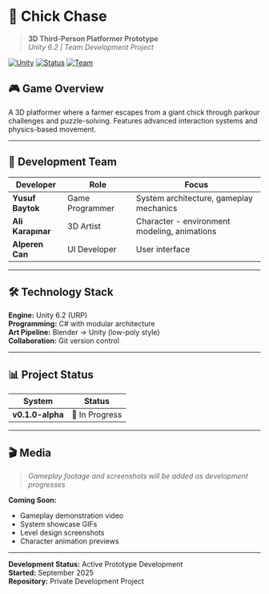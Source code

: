 # 🐥 Chick Chase

> **3D Third-Person Platformer Prototype**  
> *Unity 6.2 | Team Development Project*

[![Unity](https://img.shields.io/badge/Unity-6.2-black?logo=unity)](https://unity.com/)
[![Status](https://img.shields.io/badge/Status-Prototype-green)](#features)
[![Team](https://img.shields.io/badge/Team-3_Developers-blue)](#team)

## 🎮 **Game Overview**

A 3D platformer where a farmer escapes from a giant chick through parkour challenges and puzzle-solving. Features advanced interaction systems and physics-based movement.

---

## 👥 **Development Team**

| Developer | Role | Focus |
|-----------|------|-------|
| **Yusuf Baytok** | Game Programmer | System architecture, gameplay mechanics |
| **Ali Karapınar** | 3D Artist | Character - environment modeling, animations |
| **Alperen Can** | UI Developer | User interface |

---

## 🛠️ **Technology Stack**

**Engine:** Unity 6.2 (URP)  
**Programming:** C# with modular architecture  
**Art Pipeline:** Blender → Unity (low-poly style)  
**Collaboration:** Git version control

---

## 📊 **Project Status**

| System | Status |
|--------|--------|
| **v0.1.0-alpha** | 🔄 In Progress |

---

## 🎬 **Media**

> *Gameplay footage and screenshots will be added as development progresses*

**Coming Soon:**
- Gameplay demonstration video
- System showcase GIFs
- Level design screenshots
- Character animation previews

---


**Development Status:** Active Prototype Development  
**Started:** September 2025  
**Repository:** Private Development Project